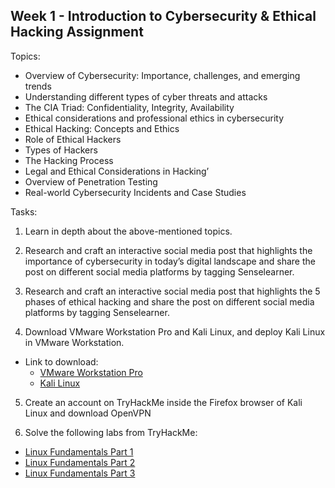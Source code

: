 <h2>Week 1 - Introduction to Cybersecurity & Ethical Hacking Assignment</h2>

Topics:
- Overview of Cybersecurity: Importance, challenges, and emerging trends
- Understanding different types of cyber threats and attacks
- The CIA Triad: Confidentiality, Integrity, Availability
- Ethical considerations and professional ethics in cybersecurity
- Ethical Hacking: Concepts and Ethics
- Role of Ethical Hackers
- Types of Hackers
- The Hacking Process
- Legal and Ethical Considerations in Hacking’
- Overview of Penetration Testing
- Real-world Cybersecurity Incidents and Case Studies

Tasks:
1. Learn in depth about the above-mentioned topics.

2. Research and craft an interactive social media post that highlights the importance of cybersecurity in today’s digital landscape and share the post on different social media platforms by tagging Senselearner.

3. Research and craft an interactive social media post that highlights the 5 phases of ethical hacking and share the post on different social media platforms by tagging Senselearner.

4. Download VMware Workstation Pro and Kali Linux, and deploy Kali Linux in VMware Workstation.
  - Link to download:
    - [VMware Workstation Pro](https://www.vmware.com/go/getworkstation-win)
    - [Kali Linux](https://cdimage.kali.org/kali-2023.3/kali-linux-2023.3-installer-amd64.iso)

5. Create an account on TryHackMe inside the Firefox browser of Kali Linux and download OpenVPN

6. Solve the following labs from TryHackMe:
  - [Linux Fundamentals Part 1](https://tryhackme.com/room/linuxfundamentalspart1)
  - [Linux Fundamentals Part 2](https://tryhackme.com/room/linuxfundamentalspart2)
  - [Linux Fundamentals Part 3](https://tryhackme.com/room/linuxfundamentalspart3)

   
   
